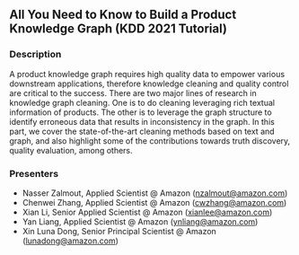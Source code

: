 ## All You Need to Know to Build a Product Knowledge Graph (KDD 2021 Tutorial)


### Description

A product knowledge graph requires high quality data to empower various downstream applications, therefore knowledge cleaning and quality control are critical to the success. There are two major lines of research in knowledge graph cleaning. One is to do cleaning leveraging rich textual information of products. The other is to leverage the graph structure to identify erroneous data that results in inconsistency in the graph. In this part, we cover the state-of-the-art cleaning methods based on text and graph, and also highlight some of the contributions towards truth discovery, quality evaluation, among others.

### Presenters
* Nasser Zalmout, Applied Scientist @ Amazon (nzalmout@amazon.com)
* Chenwei Zhang, Applied Scientist @ Amazon (cwzhang@amazon.com)
* Xian Li, Senior Applied Scientist @ Amazon (xianlee@amazon.com)
* Yan Liang, Applied Scientist @ Amazon (ynliang@amazon.com)
* Xin Luna Dong, Senior Principal Scientist @ Amazon (lunadong@amazon.com)

